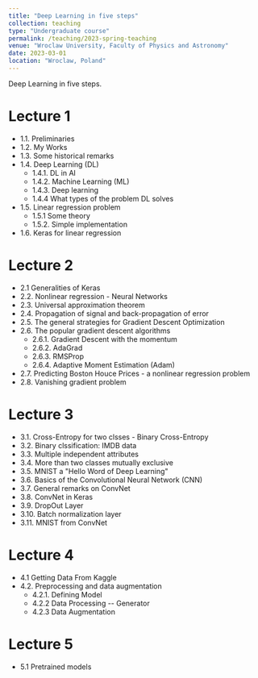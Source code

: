 ```yaml
---
title: "Deep Learning in five steps"
collection: teaching
type: "Undergraduate course"
permalink: /teaching/2023-spring-teaching
venue: "Wroclaw University, Faculty of Physics and Astronomy"
date: 2023-03-01 
location: "Wroclaw, Poland"
---
```


Deep Learning in five steps.


# Lecture 1

* 1.1. Preliminaries
* 1.2. My Works
* 1.3. Some historical remarks
* 1.4. Deep Learning (DL)
  * 1.4.1. DL in AI
  * 1.4.2. Machine Learning (ML)
  * 1.4.3. Deep learning
  * 1.4.4 What types of the problem DL solves
* 1.5. Linear regression problem
  * 1.5.1 Some theory
  * 1.5.2. Simple implementation
* 1.6. Keras for linear regression

# Lecture 2

* 2.1  Generalities of Keras
* 2.2. Nonlinear regression - Neural Networks
* 2.3. Universal approximation theorem
* 2.4. Propagation of signal and back-propagation of error
* 2.5. The general strategies for Gradient Descent Optimization
* 2.6. The popular gradient descent algorithms
  * 2.6.1. Gradient Descent with the momentum
  * 2.6.2. AdaGrad
  * 2.6.3. RMSProp
  * 2.6.4. Adaptive Moment Estimation (Adam)
* 2.7. Predicting Boston Houce Prices - a nonlinear regression problem
* 2.8. Vanishing gradient problem  

# Lecture 3

* 3.1. Cross-Entropy for two clsses - Binary Cross-Entropy
* 3.2. Binary clssification: IMDB data
* 3.3. Multiple independent attributes
* 3.4. More than two classes mutually exclusive
* 3.5. MNIST a "Hello Word of Deep Learning"
* 3.6. Basics of the Convolutional Neural Network (CNN)
* 3.7. General remarks on ConvNet
* 3.8. ConvNet in Keras
* 3.9. DropOut Layer
* 3.10. Batch normalization layer
* 3.11. MNIST from ConvNet

# Lecture 4

* 4.1 Getting Data From Kaggle
* 4.2. Preprocessing and data augmentation
  * 4.2.1. Defining Model
  * 4.2.2 Data Processing -- Generator
  * 4.2.3 Data Augmentation

# Lecture 5

* 5.1 Pretrained models
